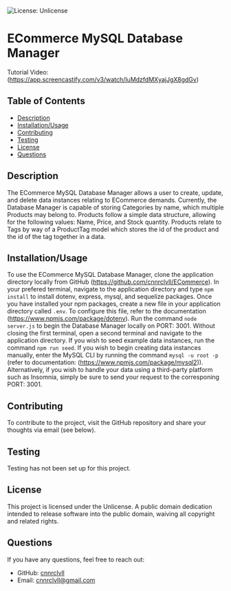 
![License: Unlicense](https://img.shields.io/badge/license-Unlicense-blue.svg)

# ECommerce MySQL Database Manager

Tutorial Video: (https://app.screencastify.com/v3/watch/IuMdzfdMXyajJgX8gdGv)

## Table of Contents
- [Description](#description)
- [Installation/Usage](#installation/usage)
- [Contributing](#contributing)
- [Testing](#testing)
- [License](#license)
- [Questions](#questions)

## Description
The ECommerce MySQL Database Manager allows a user to create, update, and delete data instances relating to ECommerce demands. Currently, the Database Manager is capable of storing Categories by name, which multiple Products may belong to. Products follow a simple data structure, allowing for the following values: Name, Price, and Stock quantity. Products relate to Tags by way of a ProductTag model which stores the id of the product and the id of the tag together in a data.

## Installation/Usage
To use the ECommerce MySQL Database Manager, clone the application directory locally from GitHub (https://github.com/cnnrclvll/ECommerce). In your prefered terminal, navigate to the application directory and type `npm install` to install dotenv, express, mysql, and sequelize packages.  Once you have installed your npm packages, create a new file in your application directory called `.env`. To configure this file, refer to the documentation (https://www.npmjs.com/package/dotenv). Run the command `node server.js` to begin the Database Manager locally on PORT: 3001.  Without closing the first terminal, open a second terminal and navigate to the application directory.  If you wish to seed example data instances, run the command `npm run seed`.  If you wish to begin creating data instances manually, enter the MySQL CLI by running the command `mysql -u root -p` (refer to documentation: (https://www.npmjs.com/package/mysql2)).  Alternatively, if you wish to handle your data using a third-party platform such as Insomnia, simply be sure to send your request to the corresponing PORT: 3001.

## Contributing
To contribute to the project, visit the GitHub repository and share your thoughts via email (see below).

## Testing
Testing has not been set up for this project.

## License
This project is licensed under the Unlicense. A public domain dedication intended to release software into the public domain, waiving all copyright and related rights.

## Questions
If you have any questions, feel free to reach out:

- GitHub: [cnnrclvll](https://github.com/cnnrclvll)
- Email: <a href="mailto:cnnrclvll@gmail.com">cnnrclvll@gmail.com</a>